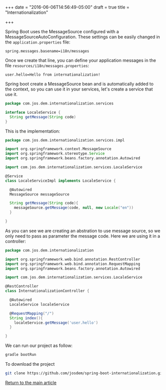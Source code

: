 +++
date = "2016-06-06T14:56:49-05:00"
draft = true
title = "Internationalization"

+++

Spring Boot uses the MessageSource configured with a MessageSourceAutoConfiguration. These settings can be easily changed in the `application.properties` file:

```
spring.messages.basename=i18n/messages
```

Once we create that line, you can define your application messages in the file `resources/i18n/messages.properties`:

```
user.hello=Hello from internationalization!
```

Spring boot create a MessageSource bean and is automatically added to the context, so you can use it in your services, let's create a service that use it.

```groovy
package com.jos.dem.internationalization.services

interface LocaleService {
  String getMessage(String code)
}
```

This is the implementation:

```groovy
package com.jos.dem.internationalization.services.impl

import org.springframework.context.MessageSource
import org.springframework.stereotype.Service
import org.springframework.beans.factory.annotation.Autowired

import com.jos.dem.internationalization.services.LocaleService

@Service
class LocaleServiceImpl implements LocaleService {

  @Autowired
  MessageSource messageSource

  String getMessage(String code){
    messageSource.getMessage(code, null, new Locale("en"))
  }

}
```

As you can see we are creating an abstration to use message source, so we only need to pass as parameter the message code. Here we are using it in a controller:

```groovy
package com.jos.dem.internationalization

import org.springframework.web.bind.annotation.RestController
import org.springframework.web.bind.annotation.RequestMapping
import org.springframework.beans.factory.annotation.Autowired

import com.jos.dem.internationalization.services.LocaleService

@RestController
class InternationalizationController {

  @Autowired
  LocaleService localeService

  @RequestMapping("/")
  String index(){
    localeService.getMessage('user.hello')
  }

}
```

We can run our project as follow:

```bash
gradle bootRun
```

To download the project

```bash
git clone https://github.com/josdem/spring-boot-internationalization.git
```

[Return to the main article](/techtalk/spring)

